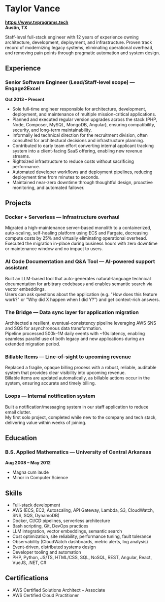 # Taylor Vance
**https://www.tvprograms.tech**  
**Austin, TX**

Staff-level full-stack engineer with 12 years of experience owning architecture, development, deployment, and infrastructure. Proven track record of modernizing legacy systems, eliminating operational overhead, and removing pain points through pragmatic automation and system design.


## Experience

### Senior Software Engineer (Lead/Staff-level scope) — Engage2Excel
**Oct 2013 – Present**

- Sole full-time engineer responsible for architecture, development, deployment, and maintenance of multiple mission-critical applications.
- Planned and executed regular version upgrades across the stack (PHP, Node, Composer, MySQL, MongoDB, Angular), ensuring compatibility, security, and long-term maintainability.
- Informally led technical direction for the recruitment division, often consulted for architectural decisions and infrastructure planning.
- Contributed to early team effort converting internal applicant tracking system into a client-facing SaaS offering, enabling new revenue streams.
- Rightsized infrastructure to reduce costs without sacrificing performance.
- Automated developer workflows and deployment pipelines, reducing deployment time from minutes to seconds.
- Maintained near-zero downtime through thoughtful design, proactive monitoring, and automated failover.


## Projects

### **Docker + Serverless** — Infrastructure overhaul
Migrated a high-maintenance server-based monolith to a containerized, auto-scaling, self-healing platform using ECS and Fargate, decreasing compute costs by 25% and virtually eliminating operational overhead.  
Executed the migration in-place during business hours with zero downtime or maintenance window and no impact to users.

### **AI Code Documentation and Q&A Tool** — AI-powered support assistant
Built an LLM-based tool that auto-generates natural-language technical documentation for arbitrary codebases and enables semantic search via vector embeddings.  
Users can ask questions about the application (e.g. "How does this feature work?" or "Why did X happen when I did Y?") and get context-rich answers.

### **The Bridge** — Data sync layer for application migration
Architected a resilient, eventual-consistency pipeline leveraging AWS SNS and SQS for asynchronous data transformation.  
Pipeline processed 500k–1M daily events with ~10s latency, enabling seamless parallel use of both legacy and new applications during an extended migration period.

### **Billable Items** — Line-of-sight to upcoming revenue
Replaced a fragile, opaque billing process with a robust, reliable, auditable system that provides clear visibility into upcoming revenue.  
Billable items are updated automatically, as billable actions occur in the system, ensuring accurate and timely billing.

### **Loops** — Internal notification system
Built a notification/messaging system in our staff application to reduce email clutter.  
My first solo project, completed while new to the company and tech stack, delivering value within weeks of joining.


## Education
### B.S. Applied Mathematics — University of Central Arkansas
**Aug 2008 – May 2012**

- Magna cum laude
- Minor in Computer Science


## Skills
- Full-stack development
- AWS (ECS, EC2, Autoscaling, API Gateway, Lambda, S3, CloudWatch, SNS, SQS, DynamoDB)
- Docker, CI/CD pipelines, serverless architecture
- Bash scripting, Git, DevOps practices
- LLM integration, vector embeddings, semantic search
- Cost optimization, site reliability, performance tuning, fault tolerance
- Observability (CloudWatch dashboards, metric alerts, log analysis)
- Event-driven, distributed systems design
- Developer tooling and automation
- PHP, Python, JS/TS, HTML/CSS, SQL, NoSQL, REST, Angular, React, VueJS, .NET, C#


## Certifications
- AWS Certified Solutions Architect – Associate
- AWS Certified Cloud Practitioner
